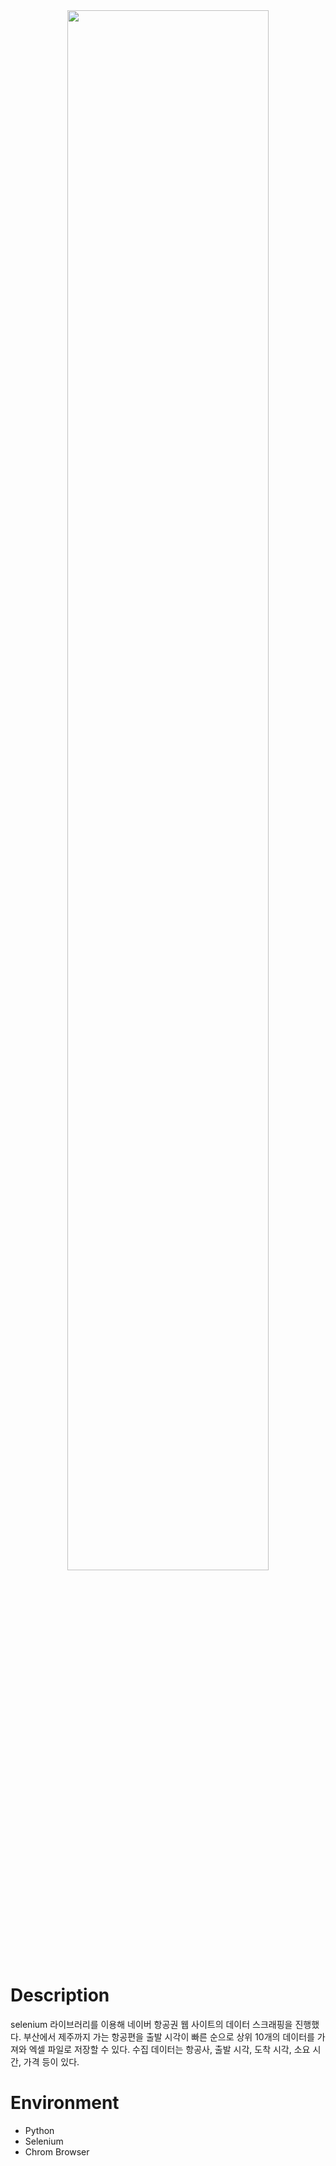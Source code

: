 <div align='center'>
	<img width=80% src="https://user-images.githubusercontent.com/113345693/223664006-390ab8b5-c037-4cda-9310-dae12f81daab.gif" />
</div>

# Description
selenium 라이브러리를 이용해 네이버 항공권 웹 사이트의 데이터 스크래핑을 진행했다. 부산에서 제주까지 가는 항공편을 출발 시각이 빠른 순으로 상위 10개의 데이터를 가져와 엑셀 파일로 저장할 수 있다. 수집 데이터는 항공사, 출발 시각, 도착 시각, 소요 시간, 가격 등이 있다.

# Environment
- Python
- Selenium
- Chrom Browser
